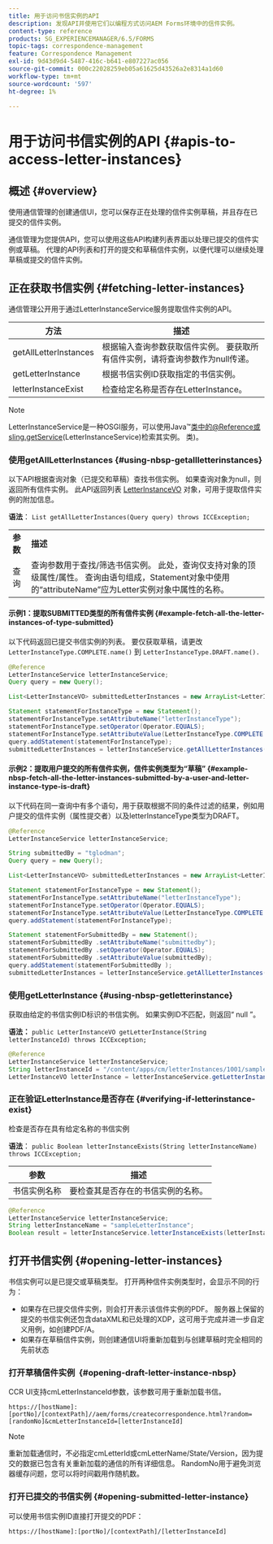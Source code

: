 ```yaml
---
title: 用于访问书信实例的API
description: 发现API并使用它们以编程方式访问AEM Forms环境中的信件实例。
content-type: reference
products: SG_EXPERIENCEMANAGER/6.5/FORMS
topic-tags: correspondence-management
feature: Correspondence Management
exl-id: 9d43d9d4-5487-416c-b641-e807227ac056
source-git-commit: 000c22028259eb05a61625d43526a2e8314a1d60
workflow-type: tm+mt
source-wordcount: '597'
ht-degree: 1%

---
```


# 用于访问书信实例的API {#apis-to-access-letter-instances}

## 概述 {#overview}

使用通信管理的创建通信UI，您可以保存正在处理的信件实例草稿，并且存在已提交的信件实例。

通信管理为您提供API，您可以使用这些API构建列表界面以处理已提交的信件实例或草稿。 代理的API列表和打开的提交和草稿信件实例，以便代理可以继续处理草稿或提交的信件实例。

## 正在获取书信实例 {#fetching-letter-instances}

通信管理公开用于通过LetterInstanceService服务提取信件实例的API。

| 方法 | 描述 |
|--- |--- |
| getAllLetterInstances | 根据输入查询参数获取信件实例。 要获取所有信件实例，请将查询参数作为null传递。 |
| getLetterInstance | 根据书信实例ID获取指定的书信实例。 |
| letterInstanceExist | 检查给定名称是否存在LetterInstance。 |

>[!NOTE]
>
>LetterInstanceService是一种OSGI服务，可以使用Java™类中的@Reference或sling.getService(LetterInstanceService)检索其实例。 类)。

### 使用getAllLetterInstances {#using-nbsp-getallletterinstances}

以下API根据查询对象（已提交和草稿）查找书信实例。 如果查询对象为null，则返回所有信件实例。 此API返回列表 [LetterInstanceVO](https://helpx.adobe.com/aem-forms/6-2/javadocs/com/adobe/icc/dbforms/obj/LetterInstanceVO.html) 对象，可用于提取信件实例的附加信息。

**语法**： `List getAllLetterInstances(Query query) throws ICCException;`

<table>
 <tbody>
  <tr>
   <td><strong>参数</strong></td>
   <td><strong>描述</strong></td>
  </tr>
  <tr>
   <td>查询</td>
   <td>查询参数用于查找/筛选书信实例。 此处，查询仅支持对象的顶级属性/属性。 查询由语句组成，Statement对象中使用的“attributeName”应为Letter实例对象中属性的名称。<br /> </td>
  </tr>
 </tbody>
</table>

#### 示例1：提取SUBMITTED类型的所有信件实例 {#example-fetch-all-the-letter-instances-of-type-submitted}

以下代码返回已提交书信实例的列表。 要仅获取草稿，请更改 `LetterInstanceType.COMPLETE.name()` 到 `LetterInstanceType.DRAFT.name().`

```java
@Reference
LetterInstanceService letterInstanceService;
Query query = new Query();

List<LetterInstanceVO> submittedLetterInstances = new ArrayList<LetterInstanceVO>();

Statement statementForInstanceType = new Statement();
statementForInstanceType.setAttributeName("letterInstanceType");
statementForInstanceType.setOperator(Operator.EQUALS);
statementForInstanceType.setAttributeValue(LetterInstanceType.COMPLETE.name());
query.addStatement(statementForInstanceType);
submittedLetterInstances = letterInstanceService.getAllLetterInstances(query);
```

#### 示例2：提取用户提交的所有信件实例，信件实例类型为“草稿” {#example-nbsp-fetch-all-the-letter-instances-submitted-by-a-user-and-letter-instance-type-is-draft}

以下代码在同一查询中有多个语句，用于获取根据不同的条件过滤的结果，例如用户提交的信件实例（属性提交者）以及letterInstanceType类型为DRAFT。

```java
@Reference
LetterInstanceService letterInstanceService;

String submittedBy = "tglodman";
Query query = new Query();

List<LetterInstanceVO> submittedLetterInstances = new ArrayList<LetterInstanceVO>();

Statement statementForInstanceType = new Statement();
statementForInstanceType.setAttributeName("letterInstanceType");
statementForInstanceType.setOperator(Operator.EQUALS);
statementForInstanceType.setAttributeValue(LetterInstanceType.COMPLETE.name());
query.addStatement(statementForInstanceType);

Statement statementForSubmittedBy = new Statement();
statementForSubmittedBy .setAttributeName("submittedby");
statementForSubmittedBy .setOperator(Operator.EQUALS);
statementForSubmittedBy .setAttributeValue(submittedBy);
query.addStatement(statementForSubmittedBy );
submittedLetterInstances = letterInstanceService.getAllLetterInstances(query);
```

### 使用getLetterInstance {#using-nbsp-getletterinstance}

获取由给定的书信实例ID标识的书信实例。 如果实例ID不匹配，则返回“ null ”。

**语法：** `public LetterInstanceVO getLetterInstance(String letterInstanceId) throws ICCException;`

```java
@Reference
LetterInstanceService letterInstanceService;
String letterInstanceId = "/content/apps/cm/letterInstances/1001/sampleLetterInstance";
LetterInstanceVO letterInstance = letterInstanceService.getLetterInstance(letterInstanceId );
```

### 正在验证LetterInstance是否存在 {#verifying-if-letterinstance-exist}

检查是否存在具有给定名称的书信实例

**语法**： `public Boolean letterInstanceExists(String letterInstanceName) throws ICCException;`

| **参数** | **描述** |
|---|---|
| 书信实例名称 | 要检查其是否存在的书信实例的名称。 |

```java
@Reference
LetterInstanceService letterInstanceService;
String letterInstanceName = "sampleLetterInstance";
Boolean result = letterInstanceService.letterInstanceExists(letterInstanceName );
```

## 打开书信实例 {#opening-letter-instances}

书信实例可以是已提交或草稿类型。 打开两种信件实例类型时，会显示不同的行为：

* 如果存在已提交信件实例，则会打开表示该信件实例的PDF。 服务器上保留的提交的书信实例还包含dataXML和已处理的XDP，这可用于完成并进一步自定义用例，如创建PDF/A。
* 如果存在草稿信件实例，则创建通信UI将重新加载到与创建草稿时完全相同的先前状态

### 打开草稿信件实例  {#opening-draft-letter-instance-nbsp}

CCR UI支持cmLetterInstanceId参数，该参数可用于重新加载书信。

`https://[hostName]:[portNo]/[contextPath]//aem/forms/createcorrespondence.html?random=[randomNo]&cmLetterInstanceId=[letterInstanceId]`

>[!NOTE]
>
重新加载通信时，不必指定cmLetterId或cmLetterName/State/Version，因为提交的数据已包含有关重新加载的通信的所有详细信息。 RandomNo用于避免浏览器缓存问题，您可以将时间戳用作随机数。

### 打开已提交的书信实例 {#opening-submitted-letter-instance}

可以使用书信实例ID直接打开提交的PDF：

`https://[hostName]:[portNo]/[contextPath]/[letterInstanceId]`
